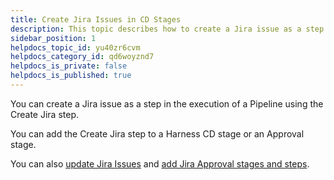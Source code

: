 ```yaml
---
title: Create Jira Issues in CD Stages
description: This topic describes how to create a Jira issue as a step in the execution of a Pipeline.
sidebar_position: 1
helpdocs_topic_id: yu40zr6cvm
helpdocs_category_id: qd6woyznd7
helpdocs_is_private: false
helpdocs_is_published: true
---
```


You can create a Jira issue as a step in the execution of a Pipeline using the Create Jira step.

You can add the Create Jira step to a Harness CD stage or an Approval stage.

You can also [update Jira Issues](update-jira-issues-in-cd-stages.md) and [add Jira Approval stages and steps](../../../platform/9_Approvals/adding-jira-approval-stages.md).
